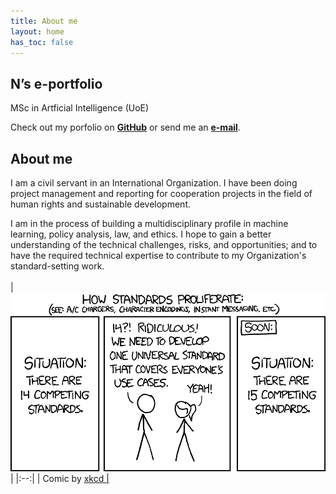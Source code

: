 ```yaml
---
title: About me
layout: home
has_toc: false
---
```

## N’s e-portfolio  
MSc in Artficial Intelligence (UoE)

Check out my porfolio on <a href="https://github.com/no22138/eportfolio/" target="_blank">**GitHub**</a> or send me an [**e-mail**](mailto:no22138@essex.ac.uk).
## About me
I am a civil servant in an International Organization. I have been doing project management and reporting for cooperation projects in the field of human rights and sustainable development.

I am in the process of building a multidisciplinary profile in machine learning, policy analysis, law, and ethics. I hope to gain a better understanding of the technical challenges, risks, and opportunities; and to have the required technical expertise to contribute to my Organization's standard-setting work.
<br>
<br>
|<img src="./Image-main page.png"> | 
|:--:| 
| Comic by <a href="https://xkcd.com/" target="_blank">xkcd |
